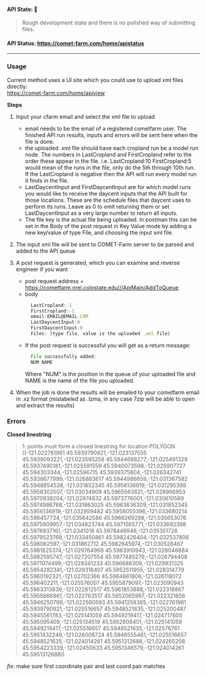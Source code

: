 #### API State:   :construction:

> Rough development state and there is no polished way of submitting files.


#### API Status: https://comet-farm.com/home/apistatus  

---  

### Usage  

Current method uses a UI site which you could use to upload xml files directly:  
https://comet-farm.com/home/apiview

**Steps**  
  1. Input your cfarm email and select the xml file to upload
      - email needs to be the email of a registered cometfarm user. The finished API run results, inputs and errors will be sent here when the file is done.
      - the uploaded .xml file should have each cropland run be a model run node. The numbers in LastCropland and FirstCropland refer to the order these appear in the file. i.e. LastCropland:10 FirstCropland:5 would mean of the runs in the file, only do the 5th through 10th run. If the LastCropland is negative then the API will run every model run it finds in the file.
      - LastDaycentInput and FirstDaycentInput are for which model runs you would like to receive the daycent inputs that the API built for those locations. These are the schedule files that daycent uses to perform its runs. Leave as 0 to omit returning them or set LastDaycentInput as a very large number to return all inputs.
      - The file key is the actual file being uploaded. In postman this can be set in the Body of the post request in Key Value mode by adding a new key/value of type File, and choosing the input xml file.

  2. The input xml file will be sent to COMET-Farm server to be parsed and added to the API queue

  3. A post request is generated, which you can examine and reverse engineer if you want
      - post request address = https://cometfarm.nrel.colostate.edu///ApiMain/AddToQueue  
      - body
        ```js
          LastCropland:-1
          FirstCropland:-1
          email:EMAIL@EMAIL.COM
          LastDaycentInput:0
          FirstDaycentInput:0
          Files: (type file, value is the uploaded .xml file)
        ```
      - If the post request is successful you will get as a return message:
        ```js
          File successfully added:
          NUM NAME
        ```
        Where "NUM" is the position in the queue of your uploaded file and NAME is the name of the file you uploaded.

  4. When the job is done the results will be emailed to your cometfarm email in .xz format (mislabeled as .lzma, in any case 7zip will be able to open and extract the results)

### Errors

**Closed linestring**
> 1: points must form a closed linestring for location POLYGON ((-121.022761961 45.5939790921,-121.023137555 45.5939093221,-121.023595258 45.5944688277,-121.025491329 45.5937490181,-121.025591559 45.5940073598,-121.025907727 45.594303344,-121.02596715 45.5939375804,-121.026342741 45.5938677999,-121.026883617 45.5944986659,-121.031367582 45.5948854538,-121.031852345 45.5956136919,-121.031295399 45.5958302507,-121.03034909 45.5965563821,-121.028966953 45.5970938204,-121.02874832 45.5973776001,-121.030610589 45.5974986768,-121.031863025 45.5963636309,-121.031852345 45.5956136919,-121.032959482 45.5958055396,-121.033680214 45.596457734,-121.035642586 45.5966269298,-121.035653076 45.5975909957,-121.034823744 45.5971565771,-121.033692398 45.5976937161,-121.0341018 45.5978446946,-121.035351728 45.5979523768,-121.033450861 45.5982426404,-121.032537806 45.598062597,-121.031862712 45.5982645974,-121.030528467 45.5981625374,-121.029764968 45.5983910943,-121.028046884 45.5982595747,-121.027207554 45.5977485279,-121.026794408 45.5971074499,-121.028341233 45.596686309,-121.029931325 45.5954282341,-121.029316407 45.5952511955,-121.028314779 45.5960192321,-121.02702366 45.5964861806,-121.026118072 45.596402211,-121.025576007 45.5955879097,-121.023090943 45.5963313839,-121.022812517 45.5961853888,-121.022318867 45.5955666961,-121.022763517 45.5952065997,-121.022321656 45.5946250799,-121.022580593 45.5941258385,-121.022761961 45.5939790921,-121.025516657 45.5948521635,-121.025200487 45.5945561783,-121.025141059 45.5949219417,-121.024717605 45.595095409,-121.025134519 45.5952608401,-121.025141059 45.5949219417,-121.025516657 45.5948521635,-121.02576761 45.5951432249,-121.026008724 45.5948555461,-121.025516657 45.5948521635,-121.024014261 45.5951312688,-121.024265208 45.5954223339,-121.02450633 45.5951346579,-121.024014261 45.5951312688))

*fix*: make sure first coordinate pair and last coord pair matches
